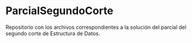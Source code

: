 # ParcialSegundoCorte
Repositorio con los archivos correspondientes a la solución del parcial del segundo corte de Estructura de Datos. 
